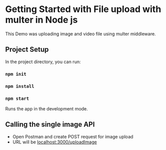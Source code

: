 # Getting Started with File upload with multer in Node js
This Demo was uploading image and video file using multer middleware.

## Project Setup
In the project directory, you can run:

### `npm init`
### `npm install`
### `npm start`

Runs the app in the development mode.

## Calling the single image API
- Open Postman and create POST request for image upload
- URL will be [localhost:3000/uploadImage](http://localhost:3000/uploadImage)
